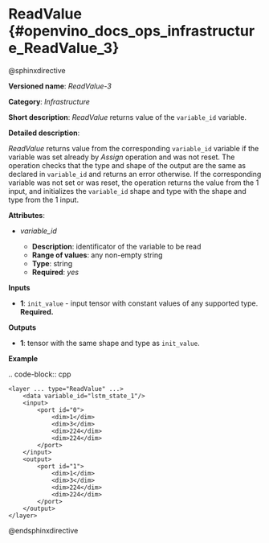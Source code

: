 # ReadValue {#openvino_docs_ops_infrastructure_ReadValue_3}

@sphinxdirective

**Versioned name**: *ReadValue-3*

**Category**: *Infrastructure*

**Short description**: *ReadValue* returns value of the ``variable_id`` variable.

**Detailed description**:

*ReadValue* returns value from the corresponding ``variable_id`` variable if the variable was set already by *Assign* operation and was not reset.
The operation checks that the type and shape of the output are the same as
declared in ``variable_id`` and returns an error otherwise. If the corresponding variable was not set or was reset,
the operation returns the value from the 1 input, and initializes the ``variable_id`` shape and type
with the shape and type from the 1 input.

**Attributes**:

* *variable_id*

  * **Description**: identificator of the variable to be read
  * **Range of values**: any non-empty string
  * **Type**: string
  * **Required**: *yes*

**Inputs**

*   **1**: ``init_value`` - input tensor with constant values of any supported type. **Required.**

**Outputs**

*   **1**: tensor with the same shape and type as ``init_value``.

**Example**

.. code-block:: cpp

    <layer ... type="ReadValue" ...>
        <data variable_id="lstm_state_1"/>
        <input>
            <port id="0">
                <dim>1</dim>
                <dim>3</dim>
                <dim>224</dim>
                <dim>224</dim>
            </port>
        </input>
        <output>
            <port id="1">
                <dim>1</dim>
                <dim>3</dim>
                <dim>224</dim>
                <dim>224</dim>
            </port>
        </output>
    </layer>

    
@endsphinxdirective
